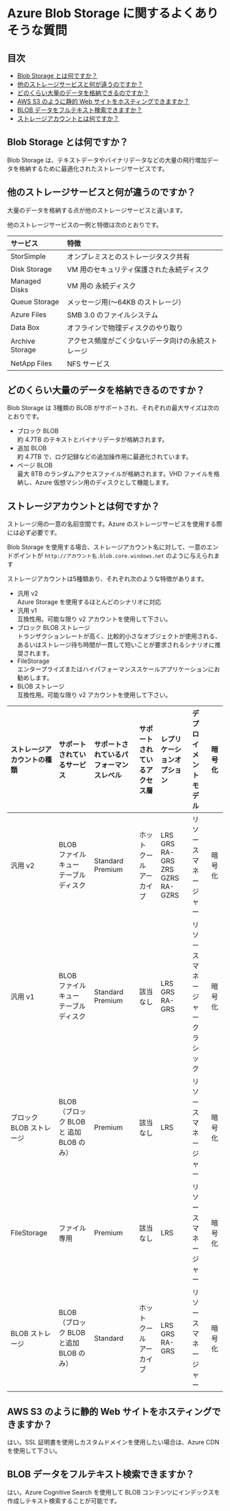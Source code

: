 # Azure Blob Storage に関するよくありそうな質問

## 目次

- [Blob Storage とは何ですか？](#q-about)
- [他のストレージサービスと何が違うのですか？](#q-about2)
- [どのくらい大量のデータを格納できるのですか？](#q-volume)
- [AWS S3 のように静的 Web サイトをホスティングできますか？](#q-static-web)
- [BLOB データをフルテキスト検索できますか？](#q-text-search)
- [ストレージアカウントとは何ですか？](#q-account)

## <a id="q-about">Blob Storage とは何ですか？</a>

Blob Storage は、テキストデータやバイナリデータなどの大量の飛行増加データを格納するために最適化されたストレージサービスです。

## <a id="q-about2">他のストレージサービスと何が違うのですか？</a>

大量のデータを格納する点が他のストレージサービスと違います。

他のストレージサービスの一例と特徴は次のとおりです。

| サービス | 特徴 |
| :------ | :------ |
| StorSimple | オンプレミスとのストレージタスク共有 |
| Disk Storage | VM 用のセキュリティ保護された永続ディスク |
| Managed Disks | VM 用の 永続ディスク |
| Queue Storage | メッセージ用(〜64KB のストレージ） |
| Azure Files | SMB 3.0 のファイルシステム |
| Data Box | オフラインで物理ディスクのやり取り |
| Archive Storage | アクセス頻度がごく少ないデータ向けの永続ストレージ |
| NetApp Files | NFS サービス |

## <a id="q-volume">どのくらい大量のデータを格納できるのですか？</a>

Blob Storage は 3種類の BLOB がサポートされ、それぞれの最大サイズは次のとおりです。

- ブロック BLOB<br />約 4.7TB のテキストとバイナリデータが格納されます。
- 追加 BLOB <br />約 4.7TB で、ログ記録などの追加操作用に最適化されています。
- ページ BLOB<br />最大 8TB のランダムアクセスファイルが格納されます。VHD ファイルを格納し、Azure 仮想マシン用のディスクとして機能します。

## <a id="q-account">ストレージアカウントとは何ですか？</a>

ストレージ用の一意の名前空間です。Azure のストレージサービスを使用する際には必ず必要です。

Blob Storage を使用する場合、ストレージアカウント名に対して、一意のエンドポイントが `http://アカウント名.blob.core.windows.net` のように与えられます

ストレージアカウントは5種類あり、それぞれ次のような特徴があります。

- 汎用 v2<br />Azure Storage を使用するほとんどのシナリオに対応
- 汎用 v1<br />互換性用。可能な限り v2 アカウントを使用して下さい。
- ブロック BLOB ストレージ<br />トランザクションレートが高く、比較的小さなオブジェクトが使用される、あるいはストレージ待ち時間が一貫して短いことが要求されるシナリオに推奨されます。
- FileStorage<br />エンタープライズまたはハイパフォーマンススケールアプリケーションにお勧めします。
- BLOB ストレージ<br />互換性用。可能な限り v2 アカウントを使用して下さい。

| ストレージアカウントの種類 | サポートされているサービス | サポートされているパフォーマンスレベル | サポートされているアクセス層 | レプリケーションオプション | デプロイメントモデル | 暗号化 |
| :------ | :------- | :------- | :--------- | :-------- | :--------- | :------- |
| 汎用 v2 | BLOB<br />ファイル<br />キュー<br />テーブル<br />ディスク | Standard<br />Premium | ホット<br />クール<br />アーカイブ | LRS<br />GRS<br />RA-GRS<br />ZRS<br />GZRS<br />RA-GZRS | リソースマネージャー | 暗号化 |
| 汎用 v1 | BLOB<br />ファイル<br />キュー<br />テーブル<br />ディスク | Standard<br />Premium | 該当なし | LRS<br />GRS<br />RA-GRS | リソースマネージャー<br />クラシック | 暗号化 |
| ブロック BLOB ストレージ | BLOB（ブロック BLOB と 追加 BLOB のみ） | Premium | 該当なし | LRS | リソースマネージャー | 暗号化 |
| FileStorage | ファイル専用 | Premium | 該当なし | LRS | リソースマネージャー | 暗号化 |
| BLOB ストレージ | BLOB（ブロック BLOB と追加 BLOB のみ） | Standard | ホット<br />クール<br />アーカイブ | LRS<br />GRS<br />RA-GRS | リソースマネージャー | 暗号化 |

## <a id="q-static-web">AWS S3 のように静的 Web サイトをホスティングできますか？</a>

はい。SSL 証明書を使用しカスタムドメインを使用したい場合は、Azure CDN を使用して下さい。

## <a id="q-text-search">BLOB データをフルテキスト検索できますか？</a>

はい。Azure Cognitive Search を使用して BLOB コンテンツにインデックスを作成しテキスト検索することが可能です。

